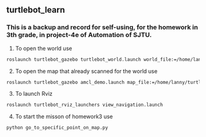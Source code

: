 ## turtlebot_learn
### This is a backup and record for self-using, for the homework in 3th grade, in project-4e of Automation of SJTU. 

1.  To open the world use 
```sh
roslaunch turtlebot_gazebo turtlebot_world.launch world_file:=/home/lanny/turtlebot_ws/src/turtlebot_custom_gazebo_worlds/world12.world
```
2. To open the map that already scanned for the world use
```sh
roslaunch turtlebot_gazebo amcl_demo.launch map_file:=/home/lanny/turtlebot_ws/src/turtlebot_learn/maps/C1.yaml
```
3. To launch Rviz
```sh
roslaunch turtlebot_rviz_launchers view_navigation.launch
```
4. To start the misson of homework3 use
```sh
python go_to_specific_point_on_map.py
